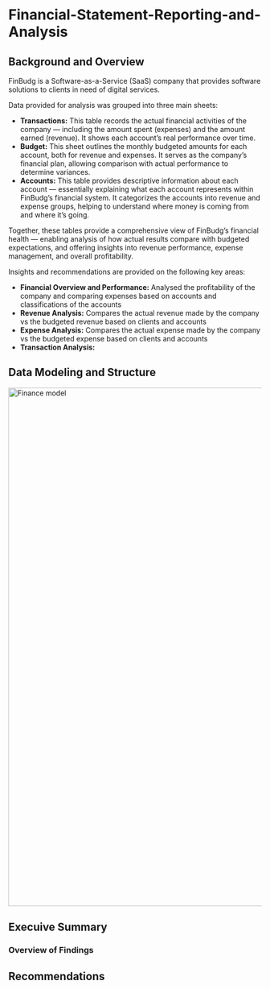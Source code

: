  # Financial-Statement-Reporting-and-Analysis
 ## Background and Overview
FinBudg is a Software-as-a-Service (SaaS) company that provides software solutions to clients in need of digital services.

Data provided for analysis was grouped into three main sheets:
- **Transactions:** This table records the actual financial activities of the company — including the amount spent (expenses) and the amount earned (revenue). It shows each account’s real performance over time.
- **Budget:** This sheet outlines the monthly budgeted amounts for each account, both for revenue and expenses. It serves as the company’s financial plan, allowing comparison with actual performance to determine variances.
- **Accounts:** This table provides descriptive information about each account — essentially explaining what each account represents within FinBudg’s financial system. It categorizes the accounts into revenue and expense groups, helping to understand where money is coming from and where it’s going.

Together, these tables provide a comprehensive view of FinBudg’s financial health — enabling analysis of how actual results compare with budgeted expectations, and offering insights into revenue performance, expense management, and overall profitability.

Insights and recommendations are provided on the following key areas:
- **Financial Overview and Performance:** Analysed the profitability of the company and comparing expenses based on accounts and classifications of the accounts
- **Revenue Analysis:** Compares the actual revenue made by the company vs the budgeted revenue based on clients and accounts
- **Expense Analysis:** Compares the actual expense made by the company vs the budgeted expense based on clients and accounts
- **Transaction Analysis:** 
 ## Data Modeling and Structure
 
 <img width="1460" height="1030" alt="Finance model" src="https://github.com/user-attachments/assets/6198d341-e686-413f-8af4-faff1e98ba09" />
 
 ## Execuive Summary
 ### Overview of Findings
 
 ## Recommendations
